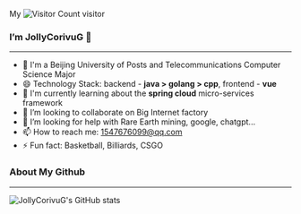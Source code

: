 My ![Visitor Count](https://profile-counter.glitch.me/JollyCorivuG/count.svg) visitor
###  I’m JollyCorivuG 👋
---
- 🔭 I'm a Beijing University of Posts and Telecommunications Computer Science Major
- 😄 Technology Stack: backend - **java > golang > cpp**, frontend - **vue**
- 🌱 I'm currently learning about the **spring cloud** micro-services framework
- 👯 I’m looking to collaborate on Big Internet factory
- 🤔 I’m looking for help with Rare Earth mining, google, chatgpt...
- 📫 How to reach me: 1547676099@qq.com
- ⚡ Fun fact: Basketball, Billiards, CSGO

### About My Github
---

![JollyCorivuG's GitHub stats](https://github-readme-stats.vercel.app/api?username=JollyCorivuG&show_icons=true&theme=tokyonight)
